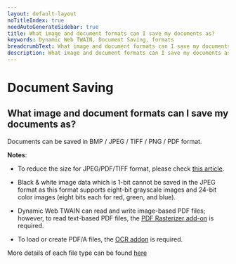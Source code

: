 ```yaml
---
layout: default-layout
noTitleIndex: true
needAutoGenerateSidebar: true
title: What image and document formats can I save my documents as?
keywords: Dynamic Web TWAIN, Document Saving, formats
breadcrumbText: What image and document formats can I save my documents as?
description: What image and document formats can I save my documents as?
---
```


# Document Saving

## What image and document formats can I save my documents as?

Documents can be saved in BMP / JPEG / TIFF / PNG / PDF format.

<strong>Notes</strong>:

- To reduce the size for JPEG/PDF/TIFF format, please check [this article]({{site.faq}}smallest-size-documents.html).

- Black & white image data which is 1-bit cannot be saved in the JPEG format as this format supports eight-bit grayscale images and 24-bit color images (eight bits each for red, green, and blue).

- Dynamic Web TWAIN can read and write image-based PDF files; however, to read text-based PDF files, the <a href="https://www.dynamsoft.com/web-twain/docs-archive/v17.2.1/indepth/features/pdf.html" target="_blank">PDF Rasterizer add-on</a> is required.

- To load or create PDF/A files, the <a href="https://www.dynamsoft.com/web-twain/docs-archive/v17.2.1/indepth/features/OCR.html" target="_blank">OCR addon</a> is required.

More details of each file type can be found <a href="https://www.dynamsoft.com/web-twain/docs-archive/v17.2.1/getstarted/filetype.html" target="_blank">here</a>
